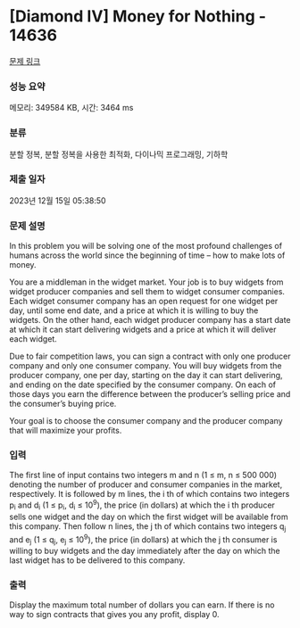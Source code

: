 # [Diamond IV] Money for Nothing - 14636 

[문제 링크](https://www.acmicpc.net/problem/14636) 

### 성능 요약

메모리: 349584 KB, 시간: 3464 ms

### 분류

분할 정복, 분할 정복을 사용한 최적화, 다이나믹 프로그래밍, 기하학

### 제출 일자

2023년 12월 15일 05:38:50

### 문제 설명

<p>In this problem you will be solving one of the most profound challenges of humans across the world since the beginning of time – how to make lots of money.</p>

<p>You are a middleman in the widget market. Your job is to buy widgets from widget producer companies and sell them to widget consumer companies. Each widget consumer company has an open request for one widget per day, until some end date, and a price at which it is willing to buy the widgets. On the other hand, each widget producer company has a start date at which it can start delivering widgets and a price at which it will deliver each widget.</p>

<p>Due to fair competition laws, you can sign a contract with only one producer company and only one consumer company. You will buy widgets from the producer company, one per day, starting on the day it can start delivering, and ending on the date specified by the consumer company. On each of those days you earn the difference between the producer’s selling price and the consumer’s buying price.</p>

<p>Your goal is to choose the consumer company and the producer company that will maximize your profits.</p>

### 입력 

 <p>The first line of input contains two integers m and n (1 ≤ m, n ≤ 500 000) denoting the number of producer and consumer companies in the market, respectively. It is followed by m lines, the i th of which contains two integers p<sub>i</sub> and d<sub>i</sub> (1 ≤ p<sub>i</sub>, d<sub>i</sub> ≤ 10<sup>9</sup>), the price (in dollars) at which the i th producer sells one widget and the day on which the first widget will be available from this company. Then follow n lines, the j th of which contains two integers q<sub>j</sub> and e<sub>j</sub> (1 ≤ q<sub>j</sub>, e<sub>j</sub> ≤ 10<sup>9</sup>), the price (in dollars) at which the j th consumer is willing to buy widgets and the day immediately after the day on which the last widget has to be delivered to this company.</p>

### 출력 

 <p>Display the maximum total number of dollars you can earn. If there is no way to sign contracts that gives you any profit, display 0.</p>


